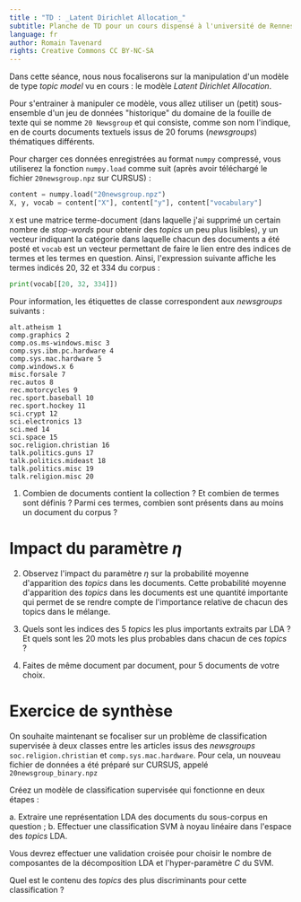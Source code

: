 ```yaml
---
title : "TD : _Latent Dirichlet Allocation_"
subtitle: Planche de TD pour un cours dispensé à l'université de Rennes 2
language: fr
author: Romain Tavenard
rights: Creative Commons CC BY-NC-SA
---
```


Dans cette séance, nous nous focaliserons sur la manipulation d'un modèle de
type _topic model_ vu en cours : le modèle _Latent Dirichlet Allocation_.

Pour s'entrainer à manipuler ce modèle, vous allez utiliser un (petit)
sous-ensemble d'un jeu de données "historique" du domaine de la fouille de texte
qui se nomme `20 Newsgroup` et qui consiste, comme son nom l'indique, en de
courts documents textuels issus de 20 forums (_newsgroups_) thématiques
différents.

Pour charger ces données enregistrées au format `numpy` compressé, vous
utiliserez la fonction `numpy.load` comme suit (après avoir téléchargé le
    fichier `20newsgroup.npz` sur CURSUS) :

```python
content = numpy.load("20newsgroup.npz")
X, y, vocab = content["X"], content["y"], content["vocabulary"]
```

`X` est une matrice terme-document (dans laquelle j'ai supprimé un certain
nombre de _stop-words_ pour obtenir des _topics_ un peu plus lisibles), y un
vecteur indiquant la catégorie dans laquelle chacun des documents a été posté et
`vocab` est un vecteur permettant de faire le lien entre des indices de termes
et les termes en question.
Ainsi, l'expression suivante affiche les termes indicés 20, 32 et 334 du corpus :

```python
print(vocab[[20, 32, 334]])
```

Pour information, les étiquettes de classe correspondent aux _newsgroups_
suivants :

```
alt.atheism 1
comp.graphics 2
comp.os.ms-windows.misc 3
comp.sys.ibm.pc.hardware 4
comp.sys.mac.hardware 5
comp.windows.x 6
misc.forsale 7
rec.autos 8
rec.motorcycles 9
rec.sport.baseball 10
rec.sport.hockey 11
sci.crypt 12
sci.electronics 13
sci.med 14
sci.space 15
soc.religion.christian 16
talk.politics.guns 17
talk.politics.mideast 18
talk.politics.misc 19
talk.religion.misc 20
```

1. Combien de documents contient la collection ? Et combien de termes sont
définis ? Parmi ces termes, combien sont présents dans au moins un document du
corpus ?

# Impact du paramètre $\eta$

2. Observez l'impact du paramètre $\eta$ sur la probabilité moyenne d'apparition
des _topics_ dans les documents. Cette probabilité moyenne d'apparition des
_topics_ dans les documents est une quantité importante qui permet de se rendre
compte de l'importance relative de chacun des topics dans le mélange.

3. Quels sont les indices des 5 _topics_ les plus importants extraits par LDA ?
Et quels sont les 20 mots les plus probables dans chacun de ces _topics_ ?

4. Faites de même document par document, pour 5 documents de votre choix. 

# Exercice de synthèse

On souhaite maintenant se focaliser sur un problème de classification supervisée
à deux classes entre les articles issus des _newsgroups_
`soc.religion.christian` et `comp.sys.mac.hardware`.
Pour cela, un nouveau fichier de données a été préparé sur CURSUS, appelé
`20newsgroup_binary.npz`

Créez un modèle de classification supervisée qui fonctionne en deux étapes :

a. Extraire une représentation LDA des documents du sous-corpus en question ;
b. Effectuer une classification SVM à noyau linéaire dans l'espace des _topics_
LDA.

Vous devrez effectuer une validation croisée pour choisir le nombre de
composantes de la décomposition LDA et l'hyper-paramètre $C$ du SVM.

Quel est le contenu des _topics_ des plus discriminants pour cette
classification ?
